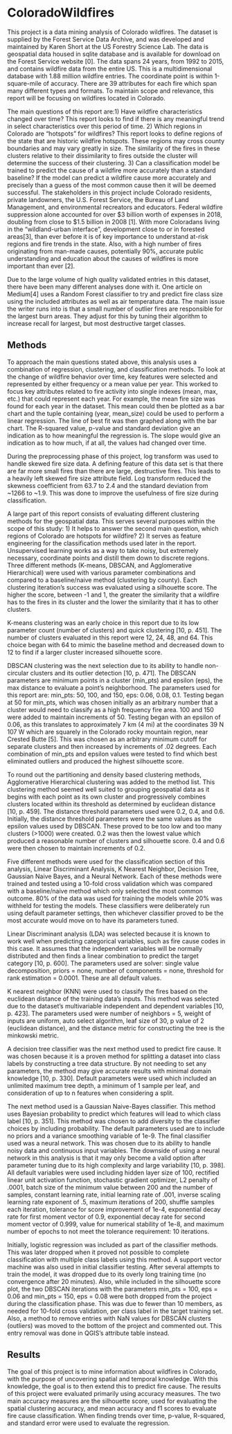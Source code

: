 # ColoradoWildfires

This project is a data mining analysis of Colorado wildfires.  The dataset is supplied by the Forest Service Data Archive, and was developed and maintained by Karen Short at the US Forestry Science Lab.  The data is geospatial data housed in sqlite database and is available for download on the Forest Service website [0].  The data spans 24 years, from 1992 to 2015, and contains wildfire data from the entire US.  This is a multidimensional database with 1.88 million wildfire entries.  The coordinate point is within 1-square-mile of accuracy.  There are 39 attributes for each fire which span many different types and formats.  To maintain scope and relevance, this report will be focusing on wildfires located in Colorado.


The main questions of this report are:1)  Have wildfire characteristics changed over time?  This report looks to find if there is any meaningful trend in select characteristics over this period of time.  2) Which regions in Colorado are “hotspots” for wildfires?  This report looks to define regions of the state that are historic wildfire hotspots.  These regions may cross county boundaries and may vary greatly in size.  The similarity of the fires in these clusters relative to their dissimilarity to fires outside the cluster will determine the success of their clustering.  3) Can a classification model be trained to predict the cause of a wildfire more accurately than a standard baseline?  If the model can predict a wildfire cause more accurately and precisely than a guess of the most common cause then it will be deemed successful.
The stakeholders in this project include Colorado residents, private landowners, the U.S. Forest Service, the Bureau of Land Management, and environmental recreators and educators.  Federal wildfire suppression alone accounted for over $3 billion worth of expenses in 2018, doubling from close to $1.5 billion in 2008 [1].  With more Coloradans living in the “wildland-urban interface”, development close to or in forested areas[3], than ever before it is of key importance to understand at-risk regions and fire trends in the state.  Also, with a high number of fires originating from man-made causes, potentially 90%,  accurate public understanding and education about the causes of wildfires is more important than ever [2].  


Due to the large volume of high quality validated entries in this dataset, there have been many different analyses done with it.  One article on Medium[4] uses a Random Forest classifier to try and predict fire class size using the included attributes as well as air temperature data.  The main issue the writer runs into is that a small number of outlier fires are responsible for the largest burn areas.  They adjust for this by tuning their algorithm to increase recall for largest, but most destructive target classes.

## Methods

To approach the main questions stated above, this analysis uses a combination of regression, clustering, and classification methods.  To look at the change of wildfire behavior over time, key features were selected and represented by either frequency or a mean value per year.  This worked to focus key attributes related to fire activity into single indexes (mean, max, etc.) that could represent each year.  For example, the mean fire size was found for each year in the dataset.  This mean could then be plotted as a bar chart and the tuple containing (year, mean_size) could be used to perform a linear regression.  The line of best fit was then graphed along with the bar chart.  The R-squared value, p-value and standard deviation give an indication as to how meaningful the regression is.  The slope would give an indication as to how much, if at all, the values had changed over time.


During the preprocessing phase of this project, log transform was used to handle skewed fire size data.  A defining feature of this data set is that there are far more small fires than there are large, destructive fires.  This leads to a heavily left skewed fire size attribute field.  Log transform reduced the skewness coefficient from 63.7 to 2.4 and the standard deviation from ~1266 to ~1.9.  This was done to improve the usefulness of fire size during classification.
	
	
A large part of this report consists of evaluating different clustering methods for the geospatial data.  This serves several purposes within the scope of this study: 1) It helps to answer the second main question, which regions of Colorado are hotspots for wildfire? 2) It serves as feature engineering for the classification methods used later in the report.  Unsupervised learning works as a way to take noisy, but extremely necessary, coordinate points and distill them down to discrete regions.  Three different methods (K-means, DBSCAN, and Agglomerative Hierarchical)  were used with various parameter combinations and compared to a baseline/naive method (clustering by county).  Each clustering iteration’s success was evaluated using a silhouette score.  The higher the score, between -1 and 1, the greater the similarity that a wildfire has to the fires in its cluster and the lower the similarity that it has to other clusters. 


K-means clustering was an early choice in this report due to its low parameter count (number of clusters) and quick clustering [10, p. 451].  The number of clusters evaluated in this report were 12, 24, 48, and 64.  This choice began with 64 to mimic the baseline method and decreased down to 12 to find if a larger cluster increased silhouette score.


DBSCAN clustering was the next selection due to its ability to handle non-circular clusters and its outlier detection [10, p. 471].  The DBSCAN parameters are minimum points in a cluster (min_pts) and epsilon (eps), the max distance to evaluate a point’s neighborhood.  The parameters used for this report are: min_pts: 50, 100, and 150, eps: 0.06, 0.08, 0.1.   Testing began at 50 for min_pts, which was chosen initially as an arbitrary number that a cluster would need to classify as a high frequency fire area.  100 and 150 were added to maintain increments of 50.  Testing began with an epsilon of 0.06, as this translates to approximately 7 km (4 mi) at the coordinates 39 N 107 W which are squarely in the Colorado rocky mountain region, near Crested Butte [5].  This was chosen as an arbitrary minimum cutoff for separate clusters and then increased by increments of .02 degrees.  Each combination of min_pts and epsilon values were tested to find which best eliminated outliers and produced the highest silhouette score.
	
	
To round out the partitioning and density based clustering methods, Agglomerative Hierarchical clustering was added to the method list.  This clustering method seemed well suited to grouping geospatial data as it begins with each point as its own cluster and progressively combines clusters located within its threshold as determined by euclidean distance [10, p. 459].  The distance threshold parameters used were 0.2, 0.4, and 0.6.  Initially, the distance threshold parameters were the same values as the epsilon values used by DBSCAN.  These proved to be too low and too many clusters (>1000) were created.  0.2 was then the lowest value which produced a reasonable number of clusters and silhouette score.  0.4 and 0.6 were then chosen to maintain increments of 0.2.
	
	
Five different methods were used for the classification section of this analysis, Linear Discriminant Analysis, K Nearest Neighbor, Decision Tree, Gaussian Naive Bayes, and a Neural Network.  Each of these methods were trained and tested using a 10-fold cross validation which was compared with a baseline/naive method which only selected the most common outcome.  80% of the data was used for training the models while 20% was withheld for testing the models. These classifiers were deliberately run using default parameter settings, then whichever classifier proved to be the most accurate would move on to have its parameters tuned. 
	
	
Linear Discriminant analysis (LDA) was selected because it is known to work well when predicting categorical variables, such as fire cause codes in this case.  It assumes that the independent variables will be normally distributed and then finds a linear combination to predict the target category [10, p. 600].  The parameters used are solver: single value decomposition, priors = none, number of components = none, threshold for rank estimation = 0.0001.  These are all default values.
	
	
K nearest neighbor (KNN) were used to classify the fires based on the euclidean distance of the training data’s inputs.  This method was selected due to the dataset’s multivariable independent and dependent variables [10, p. 423].  The parameters used were number of neighbors = 5, weight of inputs are uniform, auto select algorithm, leaf size of 30, p value of 2 (euclidean distance), and the distance metric for constructing the tree is the minkowski metric.
	
	
A decision tree classifier was the next method used to predict fire cause.  It was chosen because it is a proven method for splitting a dataset into class labels by constructing a tree data structure.  By not needing to set any parameters, the method may give accurate results with minimal domain knowledge [10, p. 330].  Default parameters were used which included an unlimited maximum tree depth, a minimum of 1 sample per leaf, and consideration of up to n features when considering a split.
	
	
The next method used is a Gaussian Naive-Bayes classifier.  This method uses Bayesian probability to predict which features will lead to which class label [10, p. 351].  This method was chosen to add diversity to the classifier choices by including probability.  The default parameters used are to include no priors and a variance smoothing variable of 1e-9.
The final classifier used was a neural network.  This was chosen due to its ability to handle noisy data and continuous input variables.  The downside of using a neural network in this analysis is that it may only become a valid option after parameter tuning due to its high complexity and large variability [10, p. 398].  All default variables were used including hidden layer size of 100, rectified linear unit activation function, stochastic gradient optimizer, L2 penalty of .0001, batch size of the minimum value between 200 and the number of samples, constant learning rate, initial learning rate of .001, inverse scaling learning rate exponent of .5, maximum iterations of 200, shuffle samples each iteration, tolerance for score improvement of 1e-4, exponential decay rate for first moment vector of 0.9, exponential decay rate for second moment vector of 0.999, value for numerical stability of 1e-8, and maximum number of epochs to not meet the tolerance requirement: 10 iterations.


Initially, logistic regression was included as part of the classifier methods.  This was later dropped when it proved not possible to complete classification with multiple class labels using this method.  A support vector machine was also used in initial classifier testing.  After several attempts to train the model, it was dropped due to its overly long training time (no convergence after 20 minutes).  Also, while included in the silhouette score plot, the two DBSCAN iterations with the parameters min_pts = 100, eps = 0.06 and min_pts = 150, eps = 0.08 were both dropped from the project during the classification phase.  This was due to fewer than 10 members, as needed for 10-fold cross validation, per class label in the target training set.  Also, a method to remove entries with NaN values for DBSCAN clusters (outliers) was moved to the bottom of the project and commented out.  This entry removal was done in QGIS’s attribute table instead.

## Results

The goal of this project is to mine information about wildfires in Colorado, with the purpose of uncovering spatial and temporal knowledge.  With this knowledge, the goal is to then extend this to predict fire cause.  The results of this project were evaluated primarily using accuracy measures.  The two main accuracy measures are the silhouette score, used for evaluating the spatial clustering accuracy, and mean accuracy and f1 scores to evaluate fire cause classification.  When finding trends over time, p-value, R-squared, and standard error were used to evaluate the regression.
